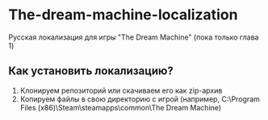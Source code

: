 # The-dream-machine-localization
Русская локализация для игры "The Dream Machine" (пока только глава 1)

## Как установить локализацию?
1. Клонируем репозиторий или скачиваем его как zip-архив
2. Копируем файлы в свою директорию с игрой (например, C:\Program Files (x86)\Steam\steamapps\common\The Dream Machine\)
